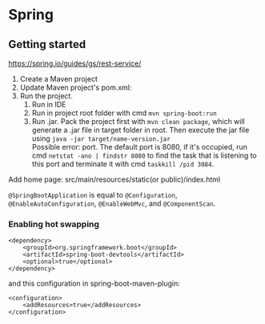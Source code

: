 # Spring

## Getting started
https://spring.io/guides/gs/rest-service/

1. Create a Maven project
2. Update Maven project's pom.xml:  
3. Run the project.
    1. Run in IDE
    2. Run in project root folder with cmd `mvn spring-boot:run`
    3. Run .jar. Pack the project first with `mvn clean package`, which will generate a .jar file in target folder in root. Then execute the jar file using `java -jar target/name-version.jar`  
    Possible error: port. The default port is 8080, if it's occupied, run cmd `netstat -ano | findstr 8080` to find the task that is listening to this port and terminate it with cmd   `taskkill /pid 3084`.  





Add home page: src/main/resources/static(or public)/index.html

`@SpringBootApplication` is equal to `@Configuration`, `@EnableAutoConfiguration`, `@EnableWebMvc`, and `@ComponentScan`.  

### Enabling hot swapping
```
<dependency>
    <groupId>org.springframework.boot</groupId>
    <artifactId>spring-boot-devtools</artifactId>
    <optional>true</optional>
</dependency>
```
and this configuration in spring-boot-maven-plugin:
```
<configuration>
    <addResources>true</addResources>
</configuration>
```
